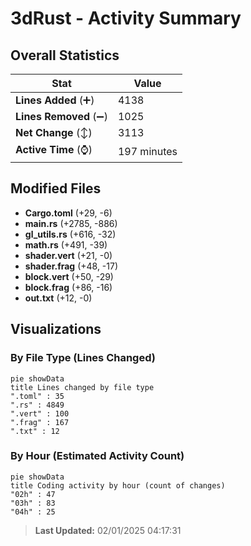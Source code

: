 # 3dRust - Activity Summary 

## Overall Statistics

| Stat                   | Value                                                             |
| ---------------------- | ----------------------------------------------------------------- |
| **Lines Added** (➕)   | 4138                                          |
| **Lines Removed** (➖) | 1025                                        |
| **Net Change** (↕)    | 3113                |
| **Active Time** (⌚)   | 197 minutes |


## Modified Files
- **Cargo.toml** (+29, -6)
- **main.rs** (+2785, -886)
- **gl_utils.rs** (+616, -32)
- **math.rs** (+491, -39)
- **shader.vert** (+21, -0)
- **shader.frag** (+48, -17)
- **block.vert** (+50, -29)
- **block.frag** (+86, -16)
- **out.txt** (+12, -0)

## Visualizations

### By File Type (Lines Changed)

```mermaid
pie showData
title Lines changed by file type
".toml" : 35
".rs" : 4849
".vert" : 100
".frag" : 167
".txt" : 12
```

### By Hour (Estimated Activity Count)

```mermaid
pie showData
title Coding activity by hour (count of changes)
"02h" : 47
"03h" : 83
"04h" : 25
```


> **Last Updated:** 02/01/2025 04:17:31